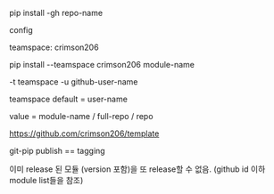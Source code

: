 


pip install -gh repo-name

config

teamspace: crimson206

pip install --teamspace crimson206 module-name

-t teamspace
-u github-user-name

teamspace default = user-name

value = module-name / full-repo / repo


https://github.com/crimson206/template

git-pip publish == tagging

이미 release 된 모듈 (version 포함)을 또 release할 수 없음. (github id 이하 module list들을 참조)


